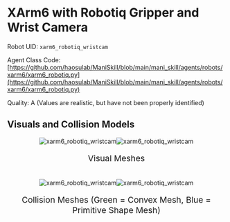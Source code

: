 <!-- THIS IS ALL GENERATED DOCUMENTATION via generate_robot_docs.py. DO NOT MODIFY THIS FILE DIRECTLY. -->

# XArm6 with Robotiq Gripper and Wrist Camera

Robot UID: `xarm6_robotiq_wristcam`

Agent Class Code: [https://github.com/haosulab/ManiSkill/blob/main/mani_skill/agents/robots/xarm6/xarm6_robotiq.py](https://github.com/haosulab/ManiSkill/blob/main/mani_skill/agents/robots/xarm6/xarm6_robotiq.py)

Quality: A (Values are realistic, but have not been properly identified)

## Visuals and Collision Models

<div>
    <div style="max-width: 100%; display: flex; justify-content: center;">
        <img src="/_static/robot_images/xarm6_robotiq_wristcam/front_visual.png" style='min-width:min(50%, 100px);max-width:50%;height:auto' alt="xarm6_robotiq_wristcam">
        <img src="/_static/robot_images/xarm6_robotiq_wristcam/side_visual.png" style='min-width:min(50%, 100px);max-width:50%;height:auto' alt="xarm6_robotiq_wristcam">
    </div>
    <p style="text-align: center; font-size: 1.2rem;">Visual Meshes</p>
    <br/>
    <div style="max-width: 100%; display: flex; justify-content: center;">
        <img src="/_static/robot_images/xarm6_robotiq_wristcam/front_collision.png" style='min-width:min(50%, 100px);max-width:50%;height:auto' alt="xarm6_robotiq_wristcam">
        <img src="/_static/robot_images/xarm6_robotiq_wristcam/side_collision.png" style='min-width:min(50%, 100px);max-width:50%;height:auto' alt="xarm6_robotiq_wristcam">
    </div>
    <p style="text-align: center; font-size: 1.2rem;">Collision Meshes (Green = Convex Mesh, Blue = Primitive Shape Mesh)</p>
</div>
